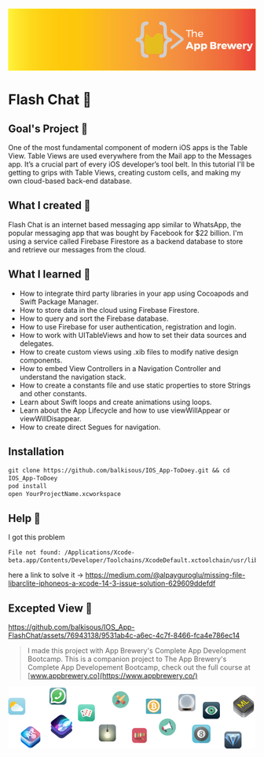 ![App Brewery Banner](Documentation/AppBreweryBanner.png)

# Flash Chat 💬

## Goal's Project 🎯

One of the most fundamental component of modern iOS apps is the Table View. Table Views are used everywhere from the Mail app to the Messages app. It’s a crucial part of every iOS developer’s tool belt. In this tutorial I'll be getting to grips with Table Views, creating custom cells, and making my own cloud-based back-end database.

## What I created 🧱

Flash Chat is an internet based messaging app similar to WhatsApp, the popular messaging app that was bought by Facebook for $22 billion. I'm  using a service called Firebase Firestore as a backend database to store and retrieve our messages from the cloud.

## What I learned 📖

* How to integrate third party libraries in your app using Cocoapods and Swift Package Manager.
* How to store data in the cloud using Firebase Firestore.
* How to query and sort the Firebase database.
* How to use Firebase for user authentication, registration and login.
* How to work with UITableViews and how to set their data sources and delegates.
* How to create custom views using .xib files to modify native design components.
* How to embed View Controllers in a Navigation Controller and understand the navigation stack.
* How to create a constants file and use static properties to store Strings and other constants.
* Learn about Swift loops and create animations using loops.
* Learn about the App Lifecycle and how to use viewWillAppear or viewWillDisappear.
* How to create direct Segues for navigation.

## Installation

```
git clone https://github.com/balkisous/IOS_App-ToDoey.git && cd IOS_App-ToDoey
pod install
open YourProjectName.xcworkspace
```
## Help 🛟
I got this problem 
```
File not found: /Applications/Xcode-beta.app/Contents/Developer/Toolchains/XcodeDefault.xctoolchain/usr/lib/arc/libarclite_iphoneos.a
```
here a link to solve it -> https://medium.com/@alpayguroglu/missing-file-libarclite-iphoneos-a-xcode-14-3-issue-solution-629609ddefdf

## Excepted View 👀
https://github.com/balkisous/IOS_App-FlashChat/assets/76943138/9531ab4c-a6ec-4c7f-8466-fca4e786ec14


>I made this project with App Brewery's Complete App Development Bootcamp.
>This is a companion project to The App Brewery's Complete App Developement Bootcamp, check out the full course at [www.appbrewery.co](https://www.appbrewery.co/)

![End Banner](Documentation/readme-end-banner.png)
